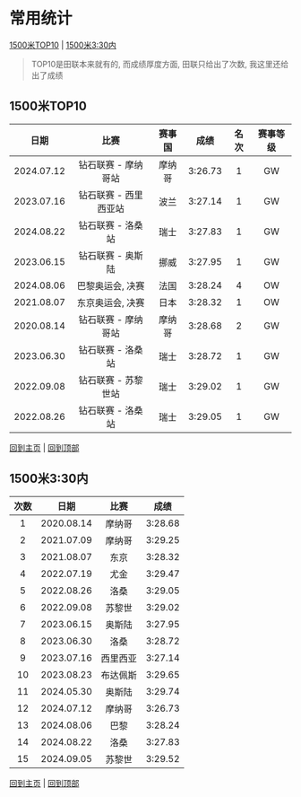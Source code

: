 # 常用统计

[1500米TOP10](#1500米TOP10) | [1500米3:30内](#1500米3:30内)

> TOP10是田联本来就有的, 而成绩厚度方面, 田联只给出了次数, 我这里还给出了成绩

## 1500米TOP10

|    日期    |         比赛          | 赛事国 |  成绩   | 名次 | 赛事等级 |
| :--------: | :-------------------: | :----: | :-----: | :--: | :------: |
| 2024.07.12 |  钻石联赛 - 摩纳哥站  | 摩纳哥 | 3:26.73 |  1   |    GW    |
| 2023.07.16 | 钻石联赛 - 西里西亚站 |  波兰  | 3:27.14 |  1   |    GW    |
| 2024.08.22 |   钻石联赛 - 洛桑站   |  瑞士  | 3:27.83 |  1   |    GW    |
| 2023.06.15 |   钻石联赛 - 奥斯陆   |  挪威  | 3:27.95 |  1   |    GW    |
| 2024.08.06 |   巴黎奥运会, 决赛    |  法国  | 3:28.24 |  4   |    OW    |
| 2021.08.07 |   东京奥运会, 决赛    |  日本  | 3:28.32 |  1   |    OW    |
| 2020.08.14 |  钻石联赛 - 摩纳哥站  | 摩纳哥 | 3:28.68 |  2   |    GW    |
| 2023.06.30 |   钻石联赛 - 洛桑站   |  瑞士  | 3:28.72 |  1   |    GW    |
| 2022.09.08 |  钻石联赛 - 苏黎世站  |  瑞士  | 3:29.02 |  1   |    GW    |
| 2022.08.26 |   钻石联赛 - 洛桑站   |  瑞士  | 3:29.05 |  1   |    GW    |

[回到主页](./Profile.md) | [回到顶部](#常用统计)

## 1500米3:30内

| 次数 |    日期    |   比赛   |  成绩   |
| :--: | :--------: | :------: | :-----: |
|  1   | 2020.08.14 |  摩纳哥  | 3:28.68 |
|  2   | 2021.07.09 |  摩纳哥  | 3:29.25 |
|  3   | 2021.08.07 |   东京   | 3:28.32 |
|  4   | 2022.07.19 |   尤金   | 3:29.47 |
|  5   | 2022.08.26 |   洛桑   | 3:29.05 |
|  6   | 2022.09.08 |  苏黎世  | 3:29.02 |
|  7   | 2023.06.15 |  奥斯陆  | 3:27.95 |
|  8   | 2023.06.30 |   洛桑   | 3:28.72 |
|  9   | 2023.07.16 | 西里西亚 | 3:27.14 |
|  10  | 2023.08.23 | 布达佩斯 | 3:29.65 |
|  11  | 2024.05.30 |  奥斯陆  | 3:29.74 |
|  12  | 2024.07.12 |  摩纳哥  | 3:26.73 |
|  13  | 2024.08.06 |   巴黎   | 3:28.24 |
|  14  | 2024.08.22 |   洛桑   | 3:27.83 |
|  15  | 2024.09.05 |  苏黎世  | 3:29.52 |

[回到主页](./Profile.md) | [回到顶部](#常用统计)
